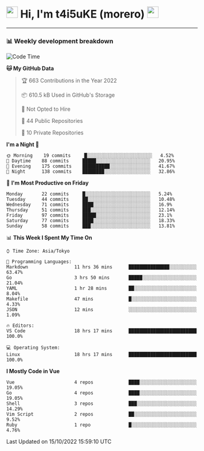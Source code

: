 <!-- Title -->
<h1>
    <img src="https://emojis.slackmojis.com/emojis/images/1600385609/10490/cactuar.gif?1600385609" width="30"/> 
    Hi, I'm t4i5uKE (morero) 
    <img src="https://emojis.slackmojis.com/emojis/images/1600385609/10490/cactuar.gif?1600385609" width="30"/>
</h1>

---

<h3> 📊 Weekly development breakdown </h3>
<!-- waka-readme-stats -->

<!--START_SECTION:waka-->
![Code Time](http://img.shields.io/badge/Code%20Time-1%2C250%20hrs%2036%20mins-blue)

**🐱 My GitHub Data** 

> 🏆 663 Contributions in the Year 2022
 > 
> 📦 610.5 kB Used in GitHub's Storage 
 > 
> 🚫 Not Opted to Hire
 > 
> 📜 44 Public Repositories 
 > 
> 🔑 10 Private Repositories  
 > 
**I'm a Night 🦉** 

```text
🌞 Morning    19 commits     █░░░░░░░░░░░░░░░░░░░░░░░░   4.52% 
🌆 Daytime    88 commits     █████░░░░░░░░░░░░░░░░░░░░   20.95% 
🌃 Evening    175 commits    ██████████░░░░░░░░░░░░░░░   41.67% 
🌙 Night      138 commits    ████████░░░░░░░░░░░░░░░░░   32.86%

```
📅 **I'm Most Productive on Friday** 

```text
Monday       22 commits     █░░░░░░░░░░░░░░░░░░░░░░░░   5.24% 
Tuesday      44 commits     ██░░░░░░░░░░░░░░░░░░░░░░░   10.48% 
Wednesday    71 commits     ████░░░░░░░░░░░░░░░░░░░░░   16.9% 
Thursday     51 commits     ███░░░░░░░░░░░░░░░░░░░░░░   12.14% 
Friday       97 commits     █████░░░░░░░░░░░░░░░░░░░░   23.1% 
Saturday     77 commits     ████░░░░░░░░░░░░░░░░░░░░░   18.33% 
Sunday       58 commits     ███░░░░░░░░░░░░░░░░░░░░░░   13.81%

```


📊 **This Week I Spent My Time On** 

```text
⌚︎ Time Zone: Asia/Tokyo

💬 Programming Languages: 
Markdown                 11 hrs 36 mins      ███████████████░░░░░░░░░░   63.47% 
Go                       3 hrs 50 mins       █████░░░░░░░░░░░░░░░░░░░░   21.04% 
YAML                     1 hr 28 mins        ██░░░░░░░░░░░░░░░░░░░░░░░   8.04% 
Makefile                 47 mins             █░░░░░░░░░░░░░░░░░░░░░░░░   4.33% 
JSON                     12 mins             ░░░░░░░░░░░░░░░░░░░░░░░░░   1.09%

🔥 Editors: 
VS Code                  18 hrs 17 mins      █████████████████████████   100.0%

💻 Operating System: 
Linux                    18 hrs 17 mins      █████████████████████████   100.0%

```

**I Mostly Code in Vue** 

```text
Vue                      4 repos             ████░░░░░░░░░░░░░░░░░░░░░   19.05% 
Go                       4 repos             ████░░░░░░░░░░░░░░░░░░░░░   19.05% 
Shell                    3 repos             ███░░░░░░░░░░░░░░░░░░░░░░   14.29% 
Vim Script               2 repos             ██░░░░░░░░░░░░░░░░░░░░░░░   9.52% 
Ruby                     1 repo              █░░░░░░░░░░░░░░░░░░░░░░░░   4.76%

```



 Last Updated on 15/10/2022 15:59:10 UTC
<!--END_SECTION:waka-->
